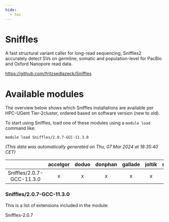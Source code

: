 ```yaml
---
hide:
  - toc
---
```


Sniffles
========


A fast structural variant caller for long-read sequencing, Sniffles2 accurately detect SVs on germline, somatic and population-level for PacBio and Oxford Nanopore read data.

https://github.com/fritzsedlazeck/Sniffles
# Available modules


The overview below shows which Sniffles installations are available per HPC-UGent Tier-2cluster, ordered based on software version (new to old).

To start using Sniffles, load one of these modules using a `module load` command like:

```shell
module load Sniffles/2.0.7-GCC-11.3.0
```

*(This data was automatically generated on Thu, 07 Mar 2024 at 18:35:40 CET)*  

| |accelgor|doduo|donphan|gallade|joltik|skitty|
| :---: | :---: | :---: | :---: | :---: | :---: | :---: |
|Sniffles/2.0.7-GCC-11.3.0|x|x|x|x|x|x|


### Sniffles/2.0.7-GCC-11.3.0

This is a list of extensions included in the module:

Sniffles-2.0.7